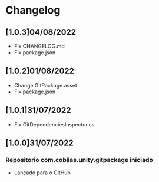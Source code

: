 # Changelog
## [1.0.3]04/08/2022
- Fix CHANGELOG.md
- Fix package.json
## [1.0.2]01/08/2022
- Change GitPackage.asset
- Fix package.json
## [1.0.1]31/07/2022
- Fix GitDependenciesInspector.cs
## [1.0.0]31/07/2022
### Repositorio com.cobilas.unity.gitpackage iniciado
- Lançado para o GitHub
